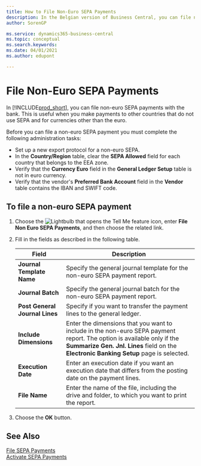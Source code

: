 ```yaml
---
title: How to File Non-Euro SEPA Payments
description: In the Belgian version of Business Central, you can file non-euro SEPA payments with the bank. This is useful when you make payments to other countries that do not use SEPA and for currencies other than the euro.
author: SorenGP

ms.service: dynamics365-business-central
ms.topic: conceptual
ms.search.keywords:
ms.date: 04/01/2021
ms.author: edupont

---
```

# File Non-Euro SEPA Payments
In [!INCLUDE[prod_short](../../includes/prod_short.md)], you can file non-euro SEPA payments with the bank. This is useful when you make payments to other countries that do not use SEPA and for currencies other than the euro.  

Before you can file a non-euro SEPA payment you must complete the following administration tasks:  

- Set up a new export protocol for a non-euro SEPA.  
- In the **Country/Region** table, clear the **SEPA Allowed** field for each country that belongs to the EEA zone.  
- Verify that the **Currency Euro** field in the **General Ledger Setup** table is not in euro currency.  
- Verify that the vendor's **Preferred Bank Account** field in the **Vendor** table contains the IBAN and SWIFT code.  

## To file a non-euro SEPA payment  

1.  Choose the ![Lightbulb that opens the Tell Me feature](../../media/ui-search/search_small.png "Tell me what you want to do") icon, enter **File Non Euro SEPA Payments**, and then choose the related link.  
2.  Fill in the fields as described in the following table.  

    |Field|Description|  
    |---------------------------------|---------------------------------------|  
    |**Journal Template Name**|Specify the general journal template for the non-euro SEPA payment report.|  
    |**Journal Batch**|Specify the general journal batch for the non-euro SEPA payment report.|  
    |**Post General Journal Lines**|Specify if you want to transfer the payment lines to the general ledger.|  
    |**Include Dimensions**|Enter the dimensions that you want to include in the non-euro SEPA payment report. The option is available only if the **Summarize Gen. Jnl. Lines** field on the **Electronic Banking Setup** page is selected.|  
    |**Execution Date**|Enter an execution date if you want an execution date that differs from the posting date on the payment lines.|  
    |**File Name**|Enter the name of the file, including the drive and folder, to which you want to print the report.|  

3.  Choose the **OK** button.  

## See Also

[File SEPA Payments](how-to-file-sepa-payments.md)  
[Activate SEPA Payments](how-to-activate-sepa-payments.md)  
